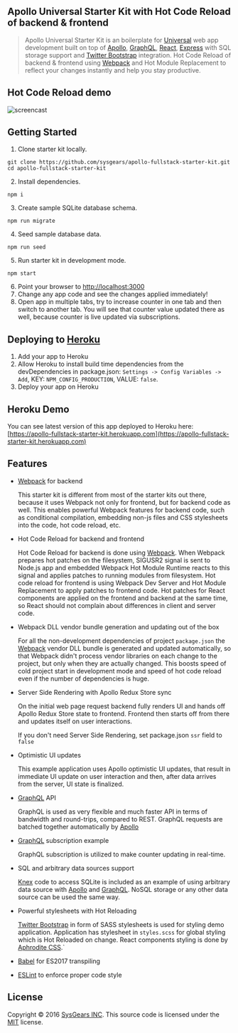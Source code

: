 ## Apollo Universal Starter Kit with Hot Code Reload of backend & frontend 

> Apollo Universal Starter Kit is an boilerplate for [Universal] web app development built on top of [Apollo], 
> [GraphQL], [React], [Express] with SQL storage support and [Twitter Bootstrap] integration. 
> Hot Code Reload of backend & frontend using [Webpack] and Hot Module Replacement to reflect your changes instantly 
> and help you stay productive.

## Hot Code Reload demo
![screencast](https://cloud.githubusercontent.com/assets/1259926/18871714/5d122a8a-84bf-11e6-8d7a-8c941e301fa8.gif)

## Getting Started

1. Clone starter kit locally.

  ```
  git clone https://github.com/sysgears/apollo-fullstack-starter-kit.git
  cd apollo-fullstack-starter-kit
  ```

2. Install dependencies.

  ```
  npm i
  ```

3. Create sample SQLite database schema.

  ```
  npm run migrate
  ```

4. Seed sample database data.

  ```
  npm run seed
  ```

5. Run starter kit in development mode.

  ```
  npm start
  ```

6. Point your browser to [http://localhost:3000](http://localhost:3000)
7. Change any app code and see the changes applied immediately!
8. Open app in multiple tabs, try to increase counter in one tab and then switch to another tab. You will see that 
counter value updated there as well, because counter is live updated via subscriptions.

## Deploying to [Heroku]
1. Add your app to Heroku
1. Allow Heroku to install build time dependencies from the devDependencies in package.json:
   `Settings -> Config Variables -> Add`, KEY: `NPM_CONFIG_PRODUCTION`, VALUE: `false`.
1. Deploy your app on Heroku

## Heroku Demo 
You can see latest version of this app deployed to Heroku here:
[https://apollo-fullstack-starter-kit.herokuapp.com](https://apollo-fullstack-starter-kit.herokuapp.com)

## Features
- [Webpack] for backend

  This starter kit is different from most of the starter kits out there, because it uses Webpack not only for frontend,
but for backend code as well. This enables powerful Webpack features for backend code, such as conditional compilation, 
embedding non-js files and CSS stylesheets into the code, hot code reload, etc.

- Hot Code Reload for backend and frontend
  
  Hot Code Reload for backend is done using [Webpack]. When Webpack prepares hot patches on the filesystem,
SIGUSR2 signal is sent to Node.js app and embedded Webpack Hot Module Runtime reacts to this signal and 
applies patches to running modules from filesystem. Hot code reload for frontend is using Webpack Dev Server
and Hot Module Replacement to apply patches to frontend code. Hot patches for React components are applied on the 
frontend and backend at the same time, so React should not complain about differences in client and server code.

- Webpack DLL vendor bundle generation and updating out of the box

  For all the non-development dependencies of project `package.json` the [Webpack] vendor DLL bundle is generated 
  and updated automatically, so that Webpack didn't process vendor libraries on each change to the project, but only
  when they are actually changed. This boosts speed of cold project start in development mode and speed of hot code reload
  even if the number of dependencies is huge.

- Server Side Rendering with Apollo Redux Store sync

  On the initial web page request backend fully renders UI and hands off Apollo Redux Store state to frontend. Frontend
then starts off from there and updates itself on user interactions.

  If you don't need Server Side Rendering, set package.json `ssr` field to `false`

- Optimistic UI updates

  This example application uses Apollo optimistic UI updates, that result in immediate UI update on user interaction and then, 
after data arrives from the server, UI state is finalized.

- [GraphQL] API

  GraphQL is used as very flexible and much faster API in terms of bandwidth and round-trips, compared to REST. 
GraphQL requests are batched together automatically by [Apollo]

- [GraphQL] subscription example
  
  GraphQL subscription is utilized to make counter updating in real-time.

- SQL and arbitrary data sources support

  [Knex] code to access SQLite is included as an example of using arbitrary data source with [Apollo] and [GraphQL]. 
NoSQL storage or any other data source can be used the same way.

- Powerful stylesheets with Hot Reloading

  [Twitter Bootstrap] in form of SASS stylesheets is used for styling demo application. Application has stylesheet
in `styles.scss` for global styling which is Hot Reloaded on change. React components styling is done by [Aphrodite CSS].` 

- [Babel] for ES2017 transpiling

- [ESLint] to enforce proper code style


## License
Copyright © 2016 [SysGears INC]. This source code is licensed under the [MIT] license.

[MIT]: LICENSE
[Universal]: https://medium.com/@mjackson/universal-javascript-4761051b7ae9
[Apollo]: http://www.apollostack.com
[GraphQL]: http://graphql.org
[React]: https://facebook.github.io/react
[Express]: http://expressjs.com
[Twitter Bootstrap]: http://getbootstrap.com
[Webpack]: http://webpack.github.io
[Babel]: http://babeljs.io
[Aphrodite CSS]: https://github.com/Khan/aphrodite
[Knex]: http://knexjs.org
[Heroku]: https://heroku.com
[ESLint]: http://eslint.org
[SysGears INC]: http://sysgears.com
